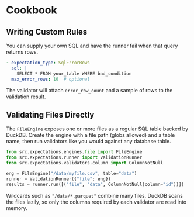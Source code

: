# Cookbook

## Writing Custom Rules

You can supply your own SQL and have the runner fail when that query returns rows.

```yaml
- expectation_type: SqlErrorRows
  sql: |
    SELECT * FROM your_table WHERE bad_condition
  max_error_rows: 10  # optional
```

The validator will attach `error_row_count` and a sample of rows to the validation result.

## Validating Files Directly

The `FileEngine` exposes one or more files as a regular SQL table backed by DuckDB.
Create the engine with a file path (globs allowed) and a table name, then run validators
like you would against any database table.

```python
from src.expectations.engines.file import FileEngine
from src.expectations.runner import ValidationRunner
from src.expectations.validators.column import ColumnNotNull

eng = FileEngine("/data/myfile.csv", table="data")
runner = ValidationRunner({"file": eng})
results = runner.run([("file", "data", ColumnNotNull(column="id"))])
```

Wildcards such as `"/data/*.parquet"` combine many files. DuckDB scans the files lazily,
so only the columns required by each validator are read into memory.
